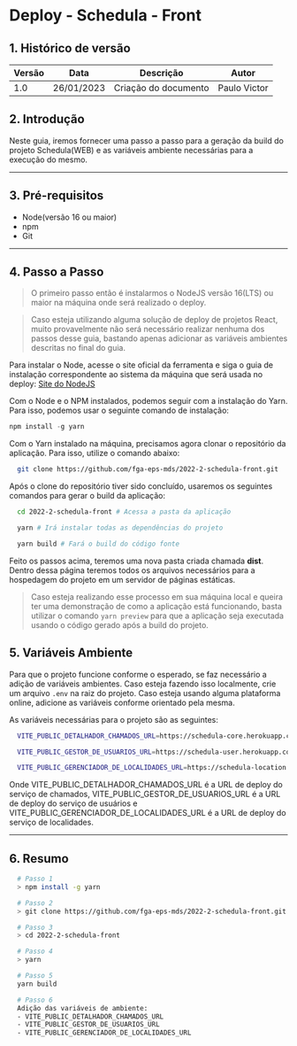 # Deploy - Schedula - Front

## 1. Histórico de versão

| Versão | Data       | Descrição            | Autor        |
| ------ | ---------- | -------------------- | ------------ |
| 1.0    | 26/01/2023 | Criação do documento | Paulo Victor |

## 2. Introdução

Neste guia, iremos fornecer uma passo a passo para a geração da build do projeto Schedula(WEB) e as variáveis ambiente necessárias para a execução do mesmo.

---

## 3. Pré-requisitos

- Node(versão 16 ou maior)
- npm
- Git

---

## 4. Passo a Passo

> O primeiro passo então é instalarmos o NodeJS versão 16(LTS) ou maior na máquina onde será realizado o deploy.

> Caso esteja utilizando alguma solução de deploy de projetos React, muito provavelmente não será necessário realizar nenhuma dos passos desse guia, bastando apenas adicionar as variáveis ambientes descritas no final do guia.

Para instalar o Node, acesse o site oficial da ferramenta e siga o guia de instalação correspondente ao sistema da máquina que será usada no deploy: [Site do NodeJS](https://nodejs.org/pt-br/)

Com o Node e o NPM instalados, podemos seguir com a instalação do Yarn. Para isso, podemos usar o seguinte comando de instalação:

```js
npm install -g yarn
```

Com o Yarn instalado na máquina, precisamos agora clonar o repositório da aplicação. Para isso, utilize o comando abaixo:

```sh
  git clone https://github.com/fga-eps-mds/2022-2-schedula-front.git
```

Após o clone do repositório tiver sido concluído, usaremos os seguintes comandos para gerar o build da aplicação:

```sh
  cd 2022-2-schedula-front # Acessa a pasta da aplicação

  yarn # Irá instalar todas as dependências do projeto

  yarn build # Fará o build do código fonte
```

Feito os passos acima, teremos uma nova pasta criada chamada **dist**. Dentro dessa página teremos todos os arquivos necessários para a hospedagem do projeto em um servidor de páginas estáticas.

> Caso esteja realizando esse processo em sua máquina local e queira ter uma demonstração de como a aplicação está funcionando, basta utilizar o comando `yarn preview` para que a aplicação seja executada usando o código gerado após a build do projeto.

## 5. Variáveis Ambiente

Para que o projeto funcione conforme o esperado, se faz necessário a adição de variáveis ambientes. Caso esteja fazendo isso localmente, crie um arquivo `.env` na raiz do projeto. Caso esteja usando alguma plataforma online, adicione as variáveis conforme orientado pela mesma.

As variáveis necessárias para o projeto são as seguintes:

```sh
  VITE_PUBLIC_DETALHADOR_CHAMADOS_URL=https://schedula-core.herokuapp.com

  VITE_PUBLIC_GESTOR_DE_USUARIOS_URL=https://schedula-user.herokuapp.com

  VITE_PUBLIC_GERENCIADOR_DE_LOCALIDADES_URL=https://schedula-location.herokuapp.com
```

Onde VITE_PUBLIC_DETALHADOR_CHAMADOS_URL é a URL de deploy do serviço de chamados, VITE_PUBLIC_GESTOR_DE_USUARIOS_URL é a URL de deploy do serviço de usuários e VITE_PUBLIC_GERENCIADOR_DE_LOCALIDADES_URL é a URL de deploy do serviço de localidades.

---

## 6. Resumo

```sh
  # Passo 1
  > npm install -g yarn

  # Passo 2
  > git clone https://github.com/fga-eps-mds/2022-2-schedula-front.git

  # Passo 3
  > cd 2022-2-schedula-front

  # Passo 4
  > yarn

  # Passo 5
  yarn build

  # Passo 6
  Adição das variáveis de ambiente:
  - VITE_PUBLIC_DETALHADOR_CHAMADOS_URL
  - VITE_PUBLIC_GESTOR_DE_USUARIOS_URL
  - VITE_PUBLIC_GERENCIADOR_DE_LOCALIDADES_URL

```
